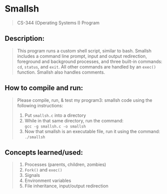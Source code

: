 # Smallsh
> CS-344 (Operating Systems I) Program  

## Description:
> This program runs a custom shell script, similar to bash. Smallsh includes a command line prompt, input and output redirection, foreground and background processes, and three built-in commands: `cd`, `status`, and `exit`. All other commands are handled by an `exec()` function. Smallsh also handles comments.

## How to compile and run:
> Please compile, run, & test my program3: smallsh code using the following instructions:
> 1. Put `smallsh.c` into a directory  
> 2. While in that same directory, run the command:  
> `gcc -g smallsh.c -o smallsh`
> 3. Now that smallsh is an executable file, run it using the command:  
> `./smallsh`

## Concepts learned/used:
> 1. Processes (parents, children, zombies)  
> 2. `Fork()` and `exec()`
> 3. Signals  
> 4. Environment variables  
> 5. File inheritance, input/output redirection
